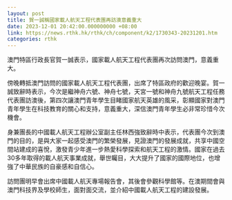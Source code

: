 ```yaml
---
layout: post
title: 賀一誠稱國家載人航天工程代表團再訪澳意義重大
date: 2023-12-01 20:42:00.000000000 +08:00
link: https://news.rthk.hk/rthk/ch/component/k2/1730343-20231201.htm
categories: rthk
---
```


澳門特區行政長官賀一誠表示，國家載人航天工程代表團再次訪問澳門，意義重大。

傍晚轉抵澳門訪問的國家載人航天工程代表團，出席了特區政府的歡迎晚宴。賀一誠致辭時表示，今次是繼神舟六號、神舟七號，天宮一號和神舟九號航天工程任務代表團訪澳後，第四次讓澳門青年學生目睹國家航天英雄的風采，彰顯國家對澳門青年學生在科技教育的關心和支持，意義重大，深信澳門青年學生必非常珍惜今次機會。

身兼團長的中國載人航天工程辦公室副主任林西強致辭時中表示，代表團今次到澳門的目的，是與大家一起感受澳門的繁榮發展，見證澳門的發展成就，共享中國空間站建成的喜悅，激發青少年進一步熱愛科學探索和航天工程的激情。國家在過去30多年取得的載人航天事業成就，舉世矚目，大大提升了國家的國際地位，也增強了中華民族的自豪感和自信心。

訪問團明早會出席中國載人航天專場報告會，其後會參觀科學館等。在澳期間會與澳門科技界及學校師生，面對面交流，並介紹中國載人航天工程的建設發展。
